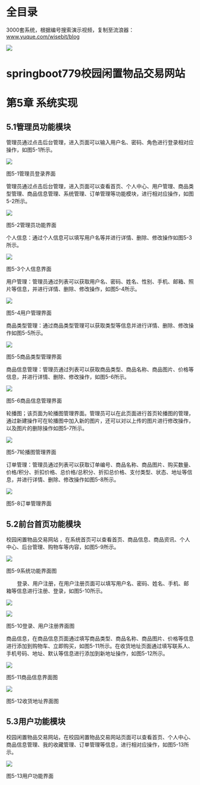 # 全目录

3000套系统，根据编号搜索演示视频，复制至流浪器：www.yuque.com/wisebit/blog


![](https://bitwise.oss-cn-heyuan.aliyuncs.com/2024/11/06/qq_wechat.png)
# springboot779校园闲置物品交易网站
# 第5章 系统实现
## 5.1管理员功能模块
管理员通过点击后台管理，进入页面可以输入用户名、密码、角色进行登录相对应操作，如图5-1所示。



![](/md/blog.008.png)

图5-1管理员登录界面

管理员通过点击后台管理，进入页面可以查看首页、个人中心、用户管理、商品类型管理、商品信息管理、系统管理、订单管理等功能模块，进行相对应操作，如图5-2所示。

![](/md/blog.009.png)

图5-2管理员功能界面

个人信息：通过个人信息可以填写用户名等并进行详情、删除、修改操作如图5-3所示。

![](/md/blog.010.png)

图5-3个人信息界面

用户管理：管理员通过列表可以获取用户名、密码、姓名、性别、手机、邮箱、照片等信息，并进行详情、删除、修改操作，如图5-4所示。

![](/md/blog.011.png)

图5-4用户管理界面

商品类型管理：通过商品类型管理可以获取类型等信息并进行详情、删除、修改操作如图5-5所示。

![](/md/blog.012.png)

图5-5商品类型管理界面

商品信息管理：管理员通过列表可以获取商品类型、商品名称、商品图片、价格等信息，并进行详情、删除、修改操作，如图5-6所示。

![](/md/blog.013.png)

图5-6商品信息管理界面

轮播图；该页面为轮播图管理界面。管理员可以在此页面进行首页轮播图的管理，通过新建操作可在轮播图中加入新的图片，还可以对以上传的图片进行修改操作，以及图片的删除操作如图5-7所示。

![](/md/blog.014.png)

图5-7轮播图管理界面

订单管理：管理员通过列表可以获取订单编号、商品名称、商品图片、购买数量、价格/积分、折扣价格、总价格/总积分、折扣总价格、支付类型、状态、地址等信息，并进行详情、删除、修改操作如图5-8所示。

![](/md/blog.015.png)

图5-8订单管理界面



## 5.2前台首页功能模块
校园闲置物品交易网站 ，在系统首页可以查看首页、商品信息、商品资讯、个人中心、后台管理、购物车等内容，如图5-9所示。

![](/md/blog.016.png)

图5-9系统功能界面图



`    `登录、用户注册，在用户注册页面可以填写用户名、密码、姓名、手机、邮箱等信息进行注册、登录，如图5-10所示。

![](/md/blog.017.png)

![](/md/blog.018.png)


图5-10登录、用户注册界面图

商品信息，在商品信息页面通过填写商品类型、商品名称、商品图片、价格等信息进行添加到购物车、立即购买，如图5-11所示。在收货地址页面通过填写联系人、手机号码、地址、默认等信息进行添加到新地址操作，如图5-12所示。

![](/md/blog.019.png)

图5-11商品信息界面图

![](/md/blog.020.png)

图5-12收货地址界面图


## 5.3用户功能模块
校园闲置物品交易网站，在校园闲置物品交易网站页面可以查看首页、个人中心、商品信息管理、我的收藏管理、订单管理等信息，进行相对应操作，如图5-13所示。

![](/md/blog.021.png)

图5-13用户功能界面



